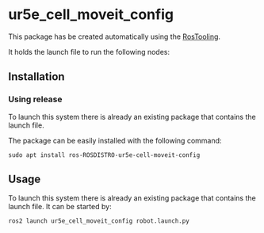 # ur5e_cell_moveit_config

This package has be created automatically using the [RosTooling](https://github.com/ipa320/RosTooling).


It holds the launch file to run the following nodes:


## Installation

### Using release

To launch this system there is already an existing package that contains the launch file.

The package can be easily installed with the following command:

```
sudo apt install ros-ROSDISTRO-ur5e-cell-moveit-config
```



## Usage

To launch this system there is already an existing package that contains the launch file. It can be started by:

```
ros2 launch ur5e_cell_moveit_config robot.launch.py
```


